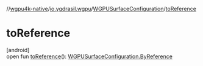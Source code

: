 //[wgpu4k-native](../../../index.md)/[io.ygdrasil.wgpu](../index.md)/[WGPUSurfaceConfiguration](index.md)/[toReference](to-reference.md)

# toReference

[android]\
open fun [toReference](to-reference.md)(): [WGPUSurfaceConfiguration.ByReference](../../io.ygdrasil.wgpu.android/-w-g-p-u-surface-configuration/-by-reference/index.md)